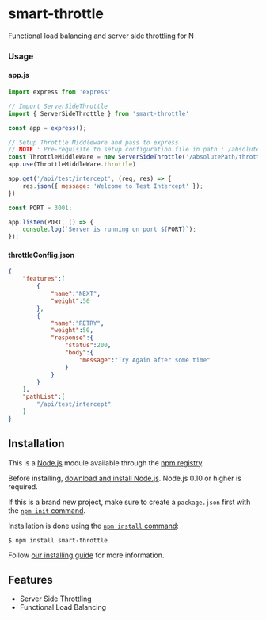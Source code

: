 # smart-throttle

  Functional load balancing and server side throttling for N

### Usage

#### app.js
```js
import express from 'express'

// Import ServerSideThrottle
import { ServerSideThrottle } from 'smart-throttle'

const app = express();

// Setup Throttle Middleware and pass to express
// NOTE : Pre-requisite to setup configuration file in path : /absolutePath/throttleConfig.json
const ThrottleMiddleWare = new ServerSideThrottle('/absolutePath/throttleConfig.json')
app.use(ThrottleMiddleWare.throttle)

app.get('/api/test/intercept', (req, res) => {
    res.json({ message: 'Welcome to Test Intercept' });
})

const PORT = 3001;

app.listen(PORT, () => {
    console.log(`Server is running on port ${PORT}`);
});
```

#### throttleConflig.json
```json
{
    "features":[
        {
            "name":"NEXT",
            "weight":50
        },
        {
            "name":"RETRY",
            "weight":50,
            "response":{
                "status":200,
                "body":{
                    "message":"Try Again after some time"
                }
            }
        }
    ],
    "pathList":[
        "/api/test/intercept"
    ]
}
```

## Installation

This is a [Node.js](https://nodejs.org/en/) module available through the
[npm registry](https://www.npmjs.com/).

Before installing, [download and install Node.js](https://nodejs.org/en/download/).
Node.js 0.10 or higher is required.

If this is a brand new project, make sure to create a `package.json` first with
the [`npm init` command](https://docs.npmjs.com/creating-a-package-json-file).

Installation is done using the
[`npm install` command](https://docs.npmjs.com/getting-started/installing-npm-packages-locally):

```console
$ npm install smart-throttle
```

Follow [our installing guide](http://expressjs.com/en/starter/installing.html)
for more information.

## Features

  * Server Side Throttling
  * Functional Load Balancing
